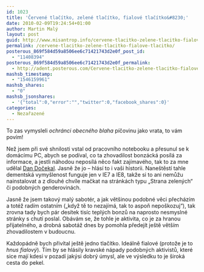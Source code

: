 ```yaml
---
id: 1023
title: 'Červené tlačítko, zelené tlačítko, fialové tlačítko&#8230;'
date: 2010-02-09T19:24:54+01:00
author: Martin Malý
layout: post
guid: http://www.misantrop.info/cervene-tlacitko-zelene-tlacitko-fialove-tlacitko/
permalink: /cervene-tlacitko-zelene-tlacitko-fialove-tlacitko/
posterous_869f584d59a8506ee6c71421743d2e0f_post_id:
  - "11408394"
posterous_869f584d59a8506ee6c71421743d2e0f_permalink:
  - http://adent.posterous.com/Cervene-tlacitko-zelene-tlacitko-fialove-tlac
mashsb_timestamp:
  - "1546159961"
mashsb_shares:
  - "0"
mashsb_jsonshares:
  - '{"total":0,"error":"","twitter":0,"facebook_shares":0}'
categories:
  - Nezařazené
---
```

To zas vymysleli _ochr&aacute;nci obecn&eacute;ho blaha_ p&iacute;čovinu jako vrata, to v&aacute;m pov&iacute;m!

Než jsem při sv&eacute; shnilosti vstal od pracovn&iacute;ho notebooku a přesunul se k dom&aacute;c&iacute;mu PC, abych se pod&iacute;val, co ta zhovadilost bonz&aacute;ck&aacute; pos&iacute;l&aacute; za informace, a jestli n&aacute;hodou nepos&iacute;l&aacute; něco fakt zaj&iacute;mav&eacute;ho, tak to za mne udělal [Dan Dočekal](http://www.pooh.cz/pooh/a.asp?a=2015928). Jasně že jo &#8211; hl&aacute;s&iacute; to i va&scaron;i historii. Nane&scaron;těst&iacute; tahle dementsk&aacute; vymy&scaron;lenost funguje jen v IE7 a IE8, takže si to ani nemůžu nainstalovat a z dlouh&eacute; chv&iacute;le mačkat na str&aacute;nk&aacute;ch typu &#8222;Strana zelen&yacute;ch&#8220; či podobn&yacute;ch genderovin&aacute;ch.

Jasně že jsem takov&yacute; mal&yacute; sabot&eacute;r, a jak vět&scaron;inou podobn&eacute; věci přech&aacute;z&iacute;m a tot&eacute;ž rad&iacute;m ostatn&iacute;m (&#8222;když tě to nezaj&iacute;m&aacute;, tak to aspoň nepo&scaron;kozuj&#8220;), tak zrovna tady bych p&aacute;r des&iacute;tek tis&iacute;c tepl&yacute;ch bonzů na naprosto nesmysln&eacute; str&aacute;nky s chut&iacute; poslal. Ob&aacute;v&aacute;m se, že tohle je aktivita, co je za hranou přijateln&eacute;ho, a drobn&aacute; sabot&aacute;ž dnes by pomohla předej&iacute;t je&scaron;tě vět&scaron;&iacute;m zhovadilostem v budoucnu.

Každop&aacute;dně bych přiv&iacute;tal je&scaron;tě jedno tlač&iacute;tko. Ide&aacute;lně fialov&eacute; (protože je to _hnus fialov&yacute;_). T&iacute;m by se hl&aacute;sily kravsk&eacute; n&aacute;pady podobn&yacute;ch aktivistů, kter&eacute; sice maj&iacute; kdesi v pozad&iacute; jak&yacute;si dobr&yacute; &uacute;mysl, ale ve v&yacute;sledku to je &scaron;irok&aacute; cesta do pekel.